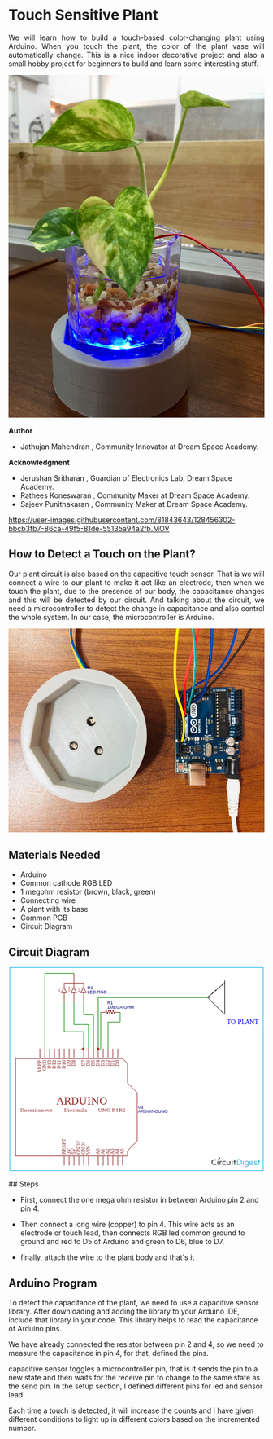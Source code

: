 

# Touch Sensitive Plant

<p align="justify">
We will learn how to build a touch-based color-changing plant using Arduino. When you touch the plant, the color of the plant vase will automatically change. This is a nice indoor decorative project and also a small hobby project for beginners to build and learn some interesting stuff.
</p>

<p align="center">
<img src="source/image-video/image1.jpg"  >
</p>

**Author**
 * Jathujan Mahendran , Community Innovator at Dream Space Academy.

**Acknowledgment**
 * Jerushan Sritharan , Guardian of Electronics Lab, Dream Space Academy.
 * Rathees Koneswaran ,  Community Maker at Dream Space Academy. 
 * Sajeev Punithakaran , Community Maker at Dream Space Academy.
  


https://user-images.githubusercontent.com/81843643/128456302-bbcb3fb7-86ca-49f5-81de-55135a94a2fb.MOV




## How to Detect a Touch on the Plant?
<p align="justify"> 
Our plant circuit is also based on the capacitive touch sensor. That is we will connect a wire to our plant to make it act like an electrode, then when we touch the plant, due to the presence of our body, the capacitance changes and this will be detected by our circuit. And talking about the circuit, we need a microcontroller to detect the change in capacitance and also control the whole system. In our case, the microcontroller is Arduino. 
</p>

<p align="center">
<img src="source/image-video/base-and-arduino.jpg" height="400px" weidth="400px" >
</p>

## Materials Needed
* Arduino
* Common cathode RGB LED
* 1 megohm resistor (brown, black, green)
* Connecting wire
* A plant with  its base
* Common PCB
* Circuit Diagram 

## Circuit Diagram
<p align="center">
<img src="source/image-video/circuit-diagram.png"  >
</p>
## Steps

<p align="justify">

- First, connect the one mega ohm resistor in between Arduino pin 2 and pin 4. 

- Then connect a long wire (copper) to pin 4. This wire acts as an electrode or touch lead, then connects RGB led common ground to ground and red to D5 of Arduino and green to D6, blue to D7.

- finally, attach the wire to the plant body and that's it 

</p>

 
## Arduino Program 

<p align="justify"> 

To detect the capacitance of the plant, we need to use a capacitive sensor library. 
After downloading and adding the library to your Arduino IDE, include that library in your code. This library helps to read the capacitance of Arduino pins.
 

We have already connected the resistor between pin 2 and 4, so we need to measure the capacitance in pin 4, for that, defined the pins.

capacitive sensor toggles a microcontroller pin, that is it sends the pin to a new state and then waits for the receive pin to change to the same state as the send pin. In the setup section, I defined different pins for led and sensor lead.

Each time a touch is detected, it will increase the counts and I have given different conditions to light up in different colors based on the incremented number.
</p>

